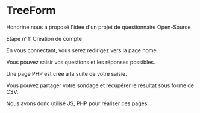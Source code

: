 # TreeForm

Honorine nous a proposé l'idée d'un projet de questionnaire Open-Source

Etape n°1:
 Création de compte

 En vous connectant, vous serez redirigez vers la page home.

 Vous pouvez saisir vos questions et les réponses possibles.

 Une page PHP est crée à la suite de votre saisie.

 Vous pouvez partager votre sondage et récupérer le résultat sous forme de CSV.



Nous avons donc utilisé JS, PHP pour réaliser ces pages.
